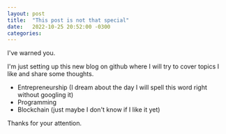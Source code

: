 ```yaml
---
layout: post
title:  "This post is not that special"
date:   2022-10-25 20:52:00 -0300
categories: 
---
```


I've warned you. 

I'm just setting up this new blog on github where I will try to cover topics I like and share some thoughts.

- Entrepreneurship (I dream about the day I will spell this word right without googling it)
- Programming
- Blockchain (just maybe I don't know if I like it yet)

Thanks for your attention.
